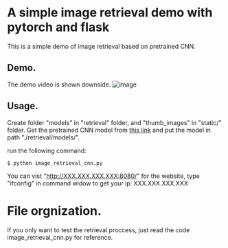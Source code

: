 # A simple image retrieval demo with pytorch and flask
This is a simple demo of image retrieval based on pretrained CNN.

## Demo.
The demo video is shown downside.
![image](https://github.com/SongKaixiang/image_retrieval_platform/blob/master/retrieval/demo.gif)

## Usage.
Create folder "models" in "retrieval" folder, and "thumb_images" in "static/" folder.
Get the pretrained CNN model from [this link](https://drive.google.com/open?id=1TG_Fq_UryffsmV045u4MJGaWB-MJqNgI)
and put the model in path "./retrieval/models/".

run the following command:

```
$ python image_retrieval_cnn.py
```

You can vist "http://XXX.XXX.XXX.XXX:8080/" for the website, type "ifconfig" in command widow to get your ip: XXX.XXX.XXX.XXX

# File orgnization.
If you only want to test the retrieval proccess, just read the code image_retrieval_cnn.py for reference.
